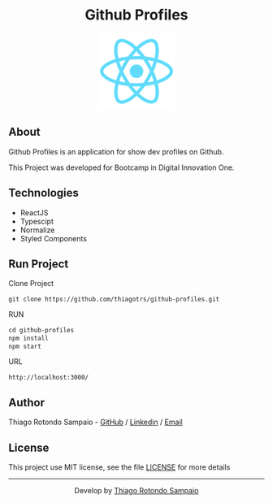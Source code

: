 <h1 align="center">Github Profiles</h1>

<p align="center">
<img src="./reactjs-logo.png" height="150px" />
</p>

## About

Github Profiles is an application for show dev profiles on Github.

This Project was developed for Bootcamp in Digital Innovation One.

## Technologies

- ReactJS
- Typescipt
- Normalize
- Styled Components

## Run Project

Clone Project

```git
git clone https://github.com/thiagotrs/github-profiles.git
```

RUN

```ssh
cd github-profiles
npm install
npm start
```

URL
```
http://localhost:3000/
```

## Author

Thiago Rotondo Sampaio - [GitHub](https://github.com/thiagotrs) / [Linkedin](https://www.linkedin.com/in/thiago-rotondo-sampaio) / [Email](mailto:thiagorot@gmail.com)

## License

This project use MIT license, see the file [LICENSE](./LICENSE.md) for more details

---

<p align="center">Develop by <a href="https://github.com/thiagotrs">Thiago Rotondo Sampaio</a></p>
